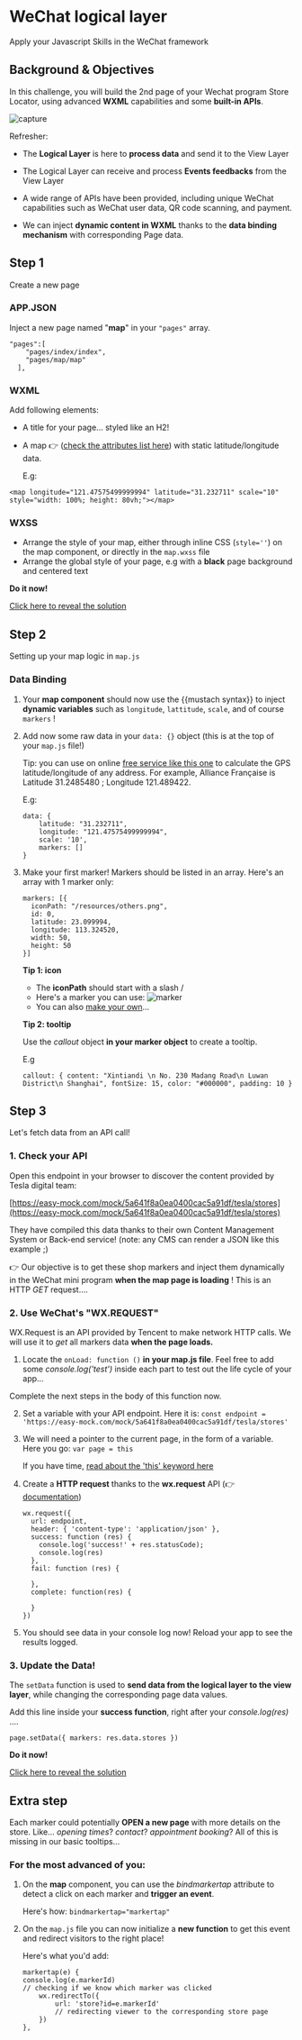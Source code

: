 # WeChat logical layer

Apply your Javascript Skills in the WeChat framework
 
## Background & Objectives

In this challenge, you will build the 2nd page of your Wechat program Store Locator, using advanced **WXML** capabilities and some **built-in APIs**.

![capture](capture.gif)

Refresher:

- The **Logical Layer** is here to **process data** and send it to the View Layer

- The Logical Layer can receive and process **Events feedbacks** from the View Layer

- A wide range of APIs have been provided, including unique WeChat capabilities such as WeChat user data, QR code scanning, and payment.

- We can inject **dynamic content in WXML** thanks to the **data binding mechanism** with corresponding Page data.

## Step 1

Create a new page

### APP.JSON

Inject a new page named "**map**" in your `"pages"` array.

```
"pages":[
    "pages/index/index",
    "pages/map/map"
  ],
```
 

### WXML

Add following elements:
	
- A title for your page... styled like an H2!
- A map 👉 ([check the attributes list here](http://open.wechat.com/cgi-bin/newreadtemplate?t=overseas_open/docs/mini-programs/development/component/map#component_map)) with static latitude/longitude data.

	E.g:
	
```
<map longitude="121.47575499999994" latitude="31.232711" scale="10" style="width: 100%; height: 80vh;"></map>
```

### WXSS

- Arrange the style of your map, either through inline CSS (`style=''`) on the map component, or directly in the `map.wxss` file
- Arrange the global style of your page, e.g with a **black** page background and centered text

**Do it now!**

[Click here to reveal the solution](solution-1/)

## Step 2

Setting up your map logic in `map.js`

### Data Binding

1. Your **map component** should now use the {{mustach syntax}} to inject **dynamic variables** such as `longitude`, `lattitude`, `scale`, and of course `markers` !
2. Add now some raw data in your `data: {}` object (this is at the top of your `map.js` file!) 

	Tip: you can use on online [free service like this one](https://www.latlong.net/convert-address-to-lat-long.html) to calculate the GPS latitude/longitude of any address. For example, Alliance Française is Latitude 31.2485480 ; Longitude 121.489422.
	
	E.g:
	
	```
	data: {
    	latitude: "31.232711", 
    	longitude: "121.47575499999994",
    	scale: '10',
    	markers: []
  	}
	```

3. Make your first marker! Markers should be listed in an array. Here's an array with 1 marker only:

	```
	markers: [{
      iconPath: "/resources/others.png",
      id: 0,
      latitude: 23.099994,
      longitude: 113.324520,
      width: 50,
      height: 50
    }]
    ```
    
   **Tip 1: icon**
	
	- The **iconPath** should start with a slash /
	- Here's a marker you can use: ![marker](marker.png)
	- You can also [make your own](http://www.iconfont.cn/search/index?q=marker)... 
		    
	**Tip 2: tooltip**    
   
    Use the *callout* object **in your marker object** to create a tooltip. 
    
    E.g  
    
    ```
    callout: { content: "Xintiandi \n No. 230 Madang Road\n Luwan District\n Shanghai", fontSize: 15, color: "#000000", padding: 10 }
    ``` 

## Step 3

Let's fetch data from an API call!

### 1. Check your API

Open this endpoint in your browser to discover the content provided by Tesla digital team:

[https://easy-mock.com/mock/5a641f8a0ea0400cac5a91df/tesla/stores](https://easy-mock.com/mock/5a641f8a0ea0400cac5a91df/tesla/stores)

They have compiled this data thanks to their own Content Management System or Back-end service! (note: any CMS can render a JSON like this example ;)

👉 Our objective is to get these shop markers and inject them dynamically in the WeChat mini program **when the map page is loading** ! This is an HTTP *GET* request....


### 2. Use WeChat's "WX.REQUEST"

WX.Request is an API provided by Tencent to make network HTTP calls. We will use it to *get* all markers data **when the page loads.**

1. Locate the `onLoad: function ()` **in your map.js file**. Feel free to add some *console.log('test')* inside each part to test out the life cycle of your app...

Complete the next steps in the body of this function now.

2. Set a variable with your API endpoint. Here it is:
	`const endpoint = 'https://easy-mock.com/mock/5a641f8a0ea0400cac5a91df/tesla/stores'`
	
3. We will need a pointer to the current page, in the form of a variable. Here you go:
	`var page = this`
	
	If you have time, [read about the 'this' keyword here](https://dmitripavlutin.com/gentle-explanation-of-this-in-javascript/)
	
4. Create a **HTTP request** thanks to the **wx.request** API (👉 [documentation](https://www.w3schools.com/js/js_htmldom_eventlistener.asp))
	
	```
	wx.request({
      url: endpoint,
      header: { 'content-type': 'application/json' },
      success: function (res) {
        console.log('success!' + res.statusCode);
        console.log(res)
      },
      fail: function (res) {

      },
      complete: function(res) {

      }
    })
  	```
5. You should see data in your console log now! Reload your app to see the results logged.

### 3. Update the Data!

The `setData` function is used to **send data from the logical layer to the view layer**, while changing the corresponding page data values.

Add this line inside your **success function**, right after your *console.log(res)* ....

```
page.setData({ markers: res.data.stores })
```

**Do it now!**

[Click here to reveal the solution](solution-2/)

## Extra step

Each marker could potentially **OPEN a new page** with more details on the store. Like... *opening times*? *contact*? *appointment booking*? All of this is missing in our basic tooltips...

### For the most advanced of you: 

1. On the **map** component, you can use the *bindmarkertap* attribute to detect a click on each marker and **trigger an event**. 
	
	Here's how: `bindmarkertap="markertap"`
	
2. On the `map.js` file you can now initialize a **new function** to get this event and redirect visitors to the right place!

	Here's what you'd add:
	
	```
	markertap(e) {
    console.log(e.markerId)
    // checking if we know which marker was clicked
    	wx.redirectTo({
 			url: 'store?id=e.markerId'
 			// redirecting viewer to the corresponding store page
		})
  	},
  	```


